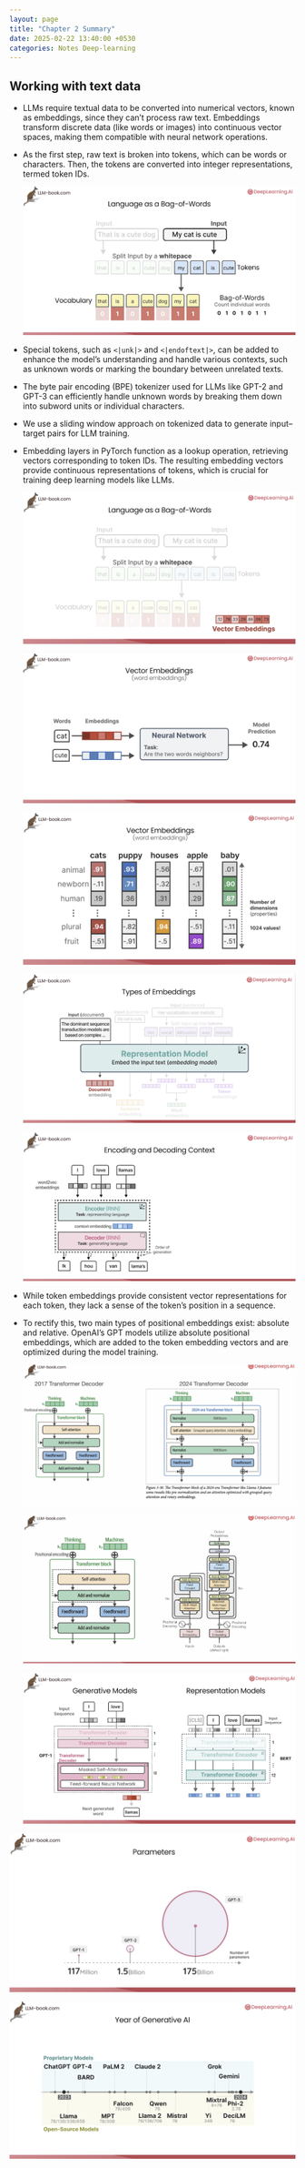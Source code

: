 ```yaml
---
layout: page
title: "Chapter 2 Summary"
date: 2025-02-22 13:40:00 +0530
categories: Notes Deep-learning
---
```



## Working with text data

- LLMs require textual data to be converted into numerical vectors, known as embeddings, since they can’t process raw text. Embeddings transform discrete data (like words or images) into continuous vector spaces, making them compatible with neural network operations.
- As the first step, raw text is broken into tokens, which can be words or characters. Then, the tokens are converted into integer representations, termed token IDs.
    
    ![image.png](Chapter%202%20Summary%20194345517e4b80329bfbf473a2e6270d/image.png)
    
- Special tokens, such as `<|unk|>` and `<|endoftext|>`, can be added to enhance the model’s understanding and handle various contexts, such as unknown words or marking the boundary between unrelated texts.
- The byte pair encoding (BPE) tokenizer used for LLMs like GPT-2 and GPT-3 can efficiently handle unknown words by breaking them down into subword units or individual characters.
- We use a sliding window approach on tokenized data to generate input–target pairs for LLM training.
- Embedding layers in PyTorch function as a lookup operation, retrieving vectors corresponding to token IDs. The resulting embedding vectors provide continuous representations of tokens, which is crucial for training deep learning models like LLMs.
    
    ![image.png](Chapter%202%20Summary%20194345517e4b80329bfbf473a2e6270d/image%201.png)
    
    ![image.png](Chapter%202%20Summary%20194345517e4b80329bfbf473a2e6270d/image%202.png)
    
    ![image.png](Chapter%202%20Summary%20194345517e4b80329bfbf473a2e6270d/image%203.png)
    
    ![image.png](Chapter%202%20Summary%20194345517e4b80329bfbf473a2e6270d/image%204.png)
    
    ![image.png](Chapter%202%20Summary%20194345517e4b80329bfbf473a2e6270d/image%205.png)
    
- While token embeddings provide consistent vector representations for each token, they lack a sense of the token’s position in a sequence.
- To rectify this, two main types of positional embeddings exist: absolute and relative. OpenAI’s GPT models utilize absolute positional embeddings, which are added to the token embedding vectors and are optimized during the model training.
    
    
    ![image.png](Chapter%202%20Summary%20194345517e4b80329bfbf473a2e6270d/image%206.png)
    
    ![image.png](Chapter%202%20Summary%20194345517e4b80329bfbf473a2e6270d/image%207.png)
    
    ![image.png](Chapter%202%20Summary%20194345517e4b80329bfbf473a2e6270d/image%208.png)
    

![image.png](Chapter%202%20Summary%20194345517e4b80329bfbf473a2e6270d/image%209.png)

![image.png](Chapter%202%20Summary%20194345517e4b80329bfbf473a2e6270d/image%2010.png)